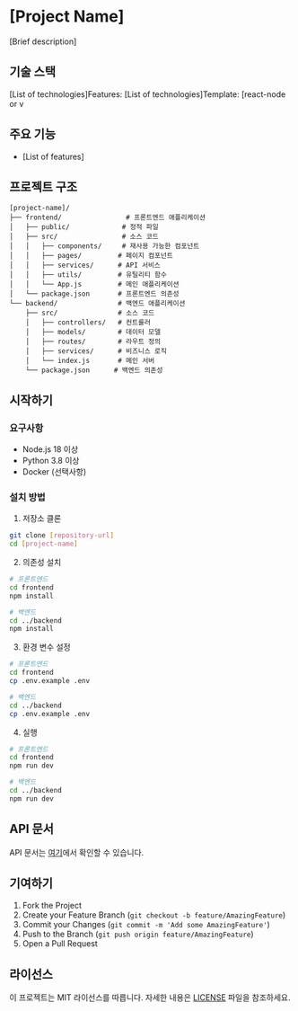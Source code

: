 # [Project Name]

[Brief description]

## 기술 스택
[List of technologies]Features: [List of technologies]Template: [react-node or v

## 주요 기능
- [List of features]

## 프로젝트 구조
```
[project-name]/
├── frontend/                # 프론트엔드 애플리케이션
│   ├── public/             # 정적 파일
│   ├── src/                # 소스 코드
│   │   ├── components/     # 재사용 가능한 컴포넌트
│   │   ├── pages/         # 페이지 컴포넌트
│   │   ├── services/      # API 서비스
│   │   ├── utils/         # 유틸리티 함수
│   │   └── App.js         # 메인 애플리케이션
│   └── package.json       # 프론트엔드 의존성
└── backend/               # 백엔드 애플리케이션
    ├── src/               # 소스 코드
    │   ├── controllers/   # 컨트롤러
    │   ├── models/        # 데이터 모델
    │   ├── routes/        # 라우트 정의
    │   ├── services/      # 비즈니스 로직
    │   └── index.js       # 메인 서버
    └── package.json      # 백엔드 의존성
```

## 시작하기

### 요구사항
- Node.js 18 이상
- Python 3.8 이상
- Docker (선택사항)

### 설치 방법
1. 저장소 클론
```bash
git clone [repository-url]
cd [project-name]
```

2. 의존성 설치
```bash
# 프론트엔드
cd frontend
npm install

# 백엔드
cd ../backend
npm install
```

3. 환경 변수 설정
```bash
# 프론트엔드
cd frontend
cp .env.example .env

# 백엔드
cd ../backend
cp .env.example .env
```

4. 실행
```bash
# 프론트엔드
cd frontend
npm run dev

# 백엔드
cd ../backend
npm run dev
```

## API 문서
API 문서는 [여기](docs/api.md)에서 확인할 수 있습니다.

## 기여하기
1. Fork the Project
2. Create your Feature Branch (`git checkout -b feature/AmazingFeature`)
3. Commit your Changes (`git commit -m 'Add some AmazingFeature'`)
4. Push to the Branch (`git push origin feature/AmazingFeature`)
5. Open a Pull Request

## 라이선스
이 프로젝트는 MIT 라이선스를 따릅니다. 자세한 내용은 [LICENSE](LICENSE) 파일을 참조하세요.
